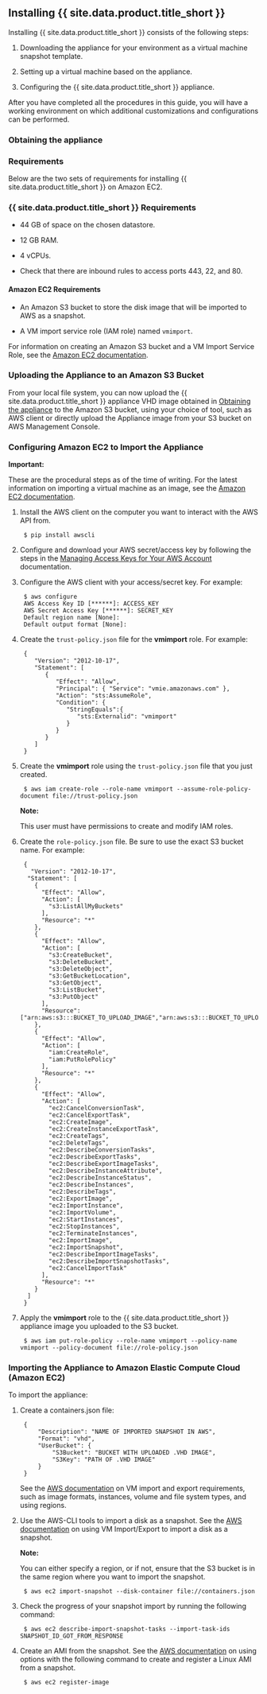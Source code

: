 ## Installing {{ site.data.product.title_short }}

Installing {{ site.data.product.title_short }} consists of the following steps:

1. Downloading the appliance for your environment as a virtual machine snapshot template.

2. Setting up a virtual machine based on the appliance.

3. Configuring the {{ site.data.product.title_short }} appliance.

After you have completed all the procedures in this guide, you will have a working environment on which additional customizations and configurations can be performed.

### Obtaining the appliance

### Requirements

Below are the two sets of requirements for installing {{ site.data.product.title_short }} on Amazon EC2.

### {{ site.data.product.title_short }} Requirements

  - 44 GB of space on the chosen datastore.

  - 12 GB RAM.

  - 4 vCPUs.

  - Check that there are inbound rules to access ports 443, 22, and 80.
#### Amazon EC2 Requirements

  - An Amazon S3 bucket to store the disk image that will be imported to AWS as a snapshot.

  - A VM import service role (IAM role) named `vmimport`.

For information on creating an Amazon S3 bucket and a VM Import Service Role, see the [Amazon EC2
documentation](https://docs.aws.amazon.com/vm-import/latest/userguide/vmimport-image-import.html).

### Uploading the Appliance to an Amazon S3 Bucket

From your local file system, you can now upload the {{ site.data.product.title_short }} appliance VHD image obtained in [Obtaining the appliance](#obtaining-the-appliance) to the Amazon S3 bucket, using your choice of tool, such as AWS client or directly upload the Appliance image from your S3 bucket on AWS Management Console.

### Configuring Amazon EC2 to Import the Appliance

**Important:**

These are the procedural steps as of the time of writing. For the latest information on importing a virtual machine as an image, see the [Amazon EC2 documentation](https://docs.aws.amazon.com/vm-import/latest/userguide/vmimport-image-import.html).

1. Install the AWS client on the computer you want to interact with the AWS API from.

        $ pip install awscli

2. Configure and download your AWS secret/access key by following the steps in the [Managing Access Keys for Your AWS Account](https://docs.aws.amazon.com/general/latest/gr/managing-aws-access-keys.html) documentation.

3. Configure the AWS client with your access/secret key. For example:

        $ aws configure
        AWS Access Key ID [******]: ACCESS_KEY
        AWS Secret Access Key [******]: SECRET_KEY
        Default region name [None]:
        Default output format [None]:

4. Create the `trust-policy.json` file for the **vmimport** role. For example:

        {
           "Version": "2012-10-17",
           "Statement": [
              {
                 "Effect": "Allow",
                 "Principal": { "Service": "vmie.amazonaws.com" },
                 "Action": "sts:AssumeRole",
                 "Condition": {
                    "StringEquals":{
                       "sts:Externalid": "vmimport"
                    }
                 }
              }
           ]
        }

5. Create the **vmimport** role using the `trust-policy.json` file that you just created.

        $ aws iam create-role --role-name vmimport --assume-role-policy-document file://trust-policy.json

    **Note:**

    This user must have permissions to create and modify IAM roles.

    
6. Create the `role-policy.json` file. Be sure to use the exact S3 bucket name. For example:

        {
          "Version": "2012-10-17",
         "Statement": [
           {
             "Effect": "Allow",
             "Action": [
               "s3:ListAllMyBuckets"
             ],
             "Resource": "*"
           },
           {
             "Effect": "Allow",
             "Action": [
               "s3:CreateBucket",
               "s3:DeleteBucket",
               "s3:DeleteObject",
               "s3:GetBucketLocation",
               "s3:GetObject",
               "s3:ListBucket",
               "s3:PutObject"
             ],
             "Resource": ["arn:aws:s3:::BUCKET_TO_UPLOAD_IMAGE","arn:aws:s3:::BUCKET_TO_UPLOAD_IMAGE/*"]
           },
           {
             "Effect": "Allow",
             "Action": [
               "iam:CreateRole",
               "iam:PutRolePolicy"
             ],
             "Resource": "*"
           },
           {
             "Effect": "Allow",
             "Action": [
               "ec2:CancelConversionTask",
               "ec2:CancelExportTask",
               "ec2:CreateImage",
               "ec2:CreateInstanceExportTask",
               "ec2:CreateTags",
               "ec2:DeleteTags",
               "ec2:DescribeConversionTasks",
               "ec2:DescribeExportTasks",
               "ec2:DescribeExportImageTasks",
               "ec2:DescribeInstanceAttribute",
               "ec2:DescribeInstanceStatus",
               "ec2:DescribeInstances",
               "ec2:DescribeTags",
               "ec2:ExportImage",
               "ec2:ImportInstance",
               "ec2:ImportVolume",
               "ec2:StartInstances",
               "ec2:StopInstances",
               "ec2:TerminateInstances",
               "ec2:ImportImage",
               "ec2:ImportSnapshot",
               "ec2:DescribeImportImageTasks",
               "ec2:DescribeImportSnapshotTasks",
               "ec2:CancelImportTask"
             ],
             "Resource": "*"
           }
         ]
        }

7. Apply the **vmimport** role to the {{ site.data.product.title_short }} appliance image you uploaded to the S3 bucket.

        $ aws iam put-role-policy --role-name vmimport --policy-name vmimport --policy-document file://role-policy.json

### Importing the Appliance to Amazon Elastic Compute Cloud (Amazon EC2)

To import the appliance:

1. Create a containers.json file:

        {
            "Description": "NAME OF IMPORTED SNAPSHOT IN AWS",
            "Format": "vhd",
            "UserBucket": {
                "S3Bucket": "BUCKET WITH UPLOADED .VHD IMAGE",
                "S3Key": "PATH OF .VHD IMAGE"
            }
        }

    See the [AWS documentation](https://docs.aws.amazon.com/) on VM import and
    export requirements, such as image formats, instances, volume and
    file system types, and using regions.

2. Use the AWS-CLI tools to import a disk as a snapshot. See the [AWS documentation](https://docs.aws.amazon.com/) on using VM Import/Export to import a disk as a snapshot.

    **Note:**

    You can either specify a region, or if not, ensure that the S3 bucket is in the same region where you want to import the snapshot.

    
        $ aws ec2 import-snapshot --disk-container file://containers.json

3.  Check the progress of your snapshot import by running the following command:

    ```
     $ aws ec2 describe-import-snapshot-tasks --import-task-ids SNAPSHOT_ID_GOT_FROM_RESPONSE
    ```

4.  Create an AMI from the snapshot. See the [AWS documentation](https://docs.aws.amazon.com/) on using options with the following command to create and register a Linux AMI from a snapshot.

    ```
     $ aws ec2 register-image
    ```

